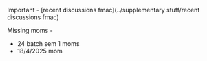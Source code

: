 Important - [recent discussions fmac](../supplementary stuff/recent discussions fmac)

Missing moms -
- 24 batch sem 1 moms
- 18/4/2025 mom